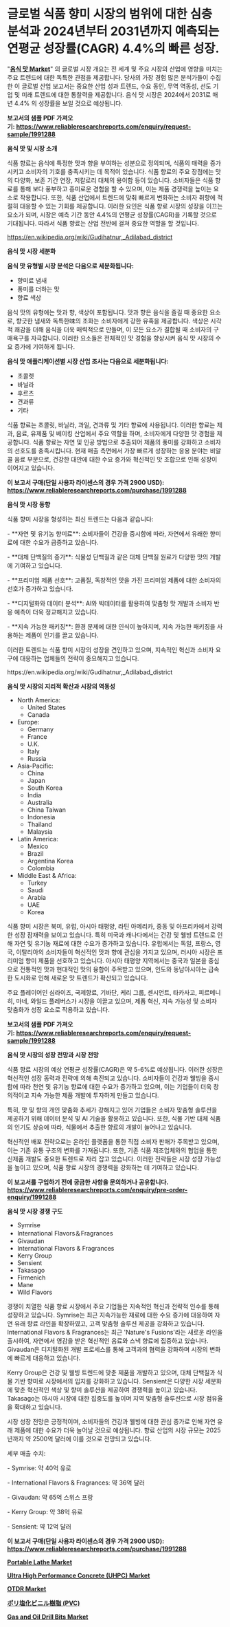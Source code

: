 <p><h1>글로벌 식품 향미 시장의 범위에 대한 심층 분석과 2024년부터 2031년까지 예측되는 연평균 성장률(CAGR) 4.4%의 빠른 성장.</h1></p><p>"<strong><a href="https://www.reliableresearchreports.com/food-flavor-r1991288">음식 맛 Market</a></strong>" 의 글로벌 시장 개요는 전 세계 및 주요 시장의 산업에 영향을 미치는 주요 트렌드에 대한 독특한 관점을 제공합니다. 당사의 가장 경험 많은 분석가들이 수집한 이 글로벌 산업 보고서는 중요한 산업 성과 트렌드, 수요 동인, 무역 역동성, 선도 기업 및 미래 트렌드에 대한 통찰력을 제공합니다. 음식 맛 시장은 2024에서 2031로 매년 4.4% 의 성장률을 보일 것으로 예상됩니다.</p>
<p><strong>보고서의 샘플 PDF 가져오기:&nbsp;<a href="https://www.reliableresearchreports.com/enquiry/request-sample/1991288">https://www.reliableresearchreports.com/enquiry/request-sample/1991288</a></strong></p>
<p><strong>음식 맛 및 시장 소개</strong></p>
<p><p>식품 향료는 음식에 특정한 맛과 향을 부여하는 성분으로 정의되며, 식품의 매력을 증가시키고 소비자의 기호를 충족시키는 데 목적이 있습니다. 식품 향료의 주요 장점에는 맛의 다양화, 보존 기간 연장, 저칼로리 대체의 용이함 등이 있습니다. 소비자들은 식품 향료를 통해 보다 풍부하고 흥미로운 경험을 할 수 있으며, 이는 제품 경쟁력을 높이는 요소로 작용합니다. 또한, 식품 산업에서 트렌드에 맞춰 빠르게 변화하는 소비자 취향에 적절히 대응할 수 있는 기회를 제공합니다. 이러한 요인은 식품 향료 시장의 성장을 이끄는 요소가 되며, 시장은 예측 기간 동안 4.4%의 연평균 성장률(CAGR)을 기록할 것으로 기대됩니다. 따라서 식품 향료는 산업 전반에 걸쳐 중요한 역할을 할 것입니다.</p></p>
<p><a href="https://en.wikipedia.org/wiki/Gudihatnur,_Adilabad_district">https://en.wikipedia.org/wiki/Gudihatnur,_Adilabad_district</a></p>
<p><strong>음식 맛 시장 세분화</strong></p>
<p><strong>음식 맛 유형별 시장 분석은 다음으로 세분화됩니다:</strong></p>
<p><ul><li>향미료 냄새</li><li>풍미를 더하는 맛</li><li>향료 색상</li></ul></p>
<p><p>음식 맛의 유형에는 맛과 향, 색상이 포함됩니다. 맛과 향은 음식을 즐길 때 중요한 요소로, 향긋한 냄새와 독특한味의 조화는 소비자에게 강한 유혹을 제공합니다. 색상은 시각적 쾌감을 더해 음식을 더욱 매력적으로 만들며, 이 모든 요소가 결합될 때 소비자의 구매욕구를 자극합니다. 이러한 요소들은 전체적인 맛 경험을 향상시켜 음식 맛 시장의 수요 증가에 기여하게 됩니다.</p></p>
<p><strong>음식 맛 애플리케이션별 시장 산업 조사는 다음으로 세분화됩니다:</strong></p>
<p><ul><li>초콜렛</li><li>바닐라</li><li>후르츠</li><li>견과류</li><li>기타</li></ul></p>
<p><p>식품 향료는 초콜릿, 바닐라, 과일, 견과류 및 기타 향료에 사용됩니다. 이러한 향료는 제과, 음료, 유제품 및 베이킹 산업에서 주요 역할을 하며, 소비자에게 다양한 맛 경험을 제공합니다. 식품 향료는 자연 및 인공 방법으로 추출되어 제품의 풍미를 강화하고 소비자의 선호도를 충족시킵니다. 현재 매출 측면에서 가장 빠르게 성장하는 응용 분야는 비알콜 음료 부문으로, 건강한 대안에 대한 수요 증가와 혁신적인 맛 조합으로 인해 성장이 이어지고 있습니다.</p></p>
<p><strong>이 보고서 구매(단일 사용자 라이센스의 경우 가격 2900 USD): <a href="https://www.reliableresearchreports.com/purchase/1991288">https://www.reliableresearchreports.com/purchase/1991288</a></strong></p>
<p><strong>음식 맛 시장 동향</strong></p>
<p><p>식품 향미 시장을 형성하는 최신 트렌드는 다음과 같습니다:</p><p>- **자연 및 유기농 향미료**: 소비자들이 건강을 중시함에 따라, 자연에서 유래한 향미료에 대한 수요가 급증하고 있습니다.</p><p>  </p><p>- **대체 단백질의 증가**: 식물성 단백질과 같은 대체 단백질 원료가 다양한 맛의 개발에 기여하고 있습니다.</p><p>- **프리미엄 제품 선호**: 고품질, 독창적인 맛을 가진 프리미엄 제품에 대한 소비자의 선호가 증가하고 있습니다.</p><p>- **디지털화와 데이터 분석**: AI와 빅데이터를 활용하여 맞춤형 맛 개발과 소비자 반응 예측이 더욱 정교해지고 있습니다.</p><p>- **지속 가능한 패키징**: 환경 문제에 대한 인식이 높아지며, 지속 가능한 패키징을 사용하는 제품이 인기를 끌고 있습니다.</p><p>이러한 트렌드는 식품 향미 시장의 성장을 견인하고 있으며, 지속적인 혁신과 소비자 요구에 대응하는 업체들의 전략이 중요해지고 있습니다.</p></p>
<p>https://en.wikipedia.org/wiki/Gudihatnur,_Adilabad_district</p>
<p><strong>음식 맛 시장의 지리적 확산과 시장의 역동성</strong></p>
<p><ul>
    <li>
        North America:
        <ul>
            <li>United States</li>
            <li>Canada</li>
        </ul>
    </li>
    <li>
        Europe:
        <ul>
            <li>Germany</li>
            <li>France</li>
            <li>U.K.</li>
            <li>Italy</li>
            <li>Russia</li>
        </ul>
    </li>
    <li>
        Asia-Pacific:
        <ul>
            <li>China</li>
            <li>Japan</li>
            <li>South Korea</li>
            <li>India</li>
            <li>Australia</li>
            <li>China Taiwan</li>
            <li>Indonesia</li>
            <li>Thailand</li>
            <li>Malaysia</li>
        </ul>
    </li>
    <li>
        Latin America:
        <ul>
            <li>Mexico</li>
            <li>Brazil</li>
            <li>Argentina Korea</li>
            <li>Colombia</li>
        </ul>
    </li>
    <li>
        Middle East & Africa:
        <ul>
            <li>Turkey</li>
            <li>Saudi</li>
            <li>Arabia</li>
            <li>UAE</li>
            <li>Korea</li>
        </ul>
    </li>
    </ul></p>
<p><p>식품 향미 시장은 북미, 유럽, 아시아 태평양, 라틴 아메리카, 중동 및 아프리카에서 강력한 성장 잠재력을 보이고 있습니다. 특히 미국과 캐나다에서는 건강 및 웰빙 트렌드로 인해 자연 및 유기농 재료에 대한 수요가 증가하고 있습니다. 유럽에서는 독일, 프랑스, 영국, 이탈리아의 소비자들이 혁신적인 맛과 향에 관심을 가지고 있으며, 러시아 시장은 프리미엄 향미 제품을 선호하고 있습니다. 아시아 태평양 지역에서는 중국과 일본을 중심으로 전통적인 맛과 현대적인 맛의 융합이 주목받고 있으며, 인도와 동남아시아는 급속한 도시화로 인해 새로운 맛 트렌드가 확산되고 있습니다.</p><p>주요 플레이어인 심라이즈, 국제향료, 기바단, 케리 그룹, 센시언트, 타카사고, 피르메니히, 마네, 와일드 플레버스가 시장을 이끌고 있으며, 제품 혁신, 지속 가능성 및 소비자 맞춤화가 성장 요소로 작용하고 있습니다.</p></p>
<p><strong>보고서의 샘플 PDF 가져오기:&nbsp;<a href="https://www.reliableresearchreports.com/enquiry/request-sample/1991288">https://www.reliableresearchreports.com/enquiry/request-sample/1991288</a></strong></p>
<p><strong>음식 맛 시장의 성장 전망과 시장 전망</strong></p>
<p><p>식품 향료 시장의 예상 연평균 성장률(CAGR)은 약 5-6%로 예상됩니다. 이러한 성장은 혁신적인 성장 동력과 전략에 의해 촉진되고 있습니다. 소비자들이 건강과 웰빙을 중시함에 따라 천연 및 유기농 향료에 대한 수요가 증가하고 있으며, 이는 기업들이 더욱 창의적이고 지속 가능한 제품 개발에 투자하게 만들고 있습니다.</p><p>특히, 맛 및 향의 개인 맞춤화 추세가 강해지고 있어 기업들은 소비자 맞춤형 솔루션을 제공하기 위해 데이터 분석 및 AI 기술을 활용하고 있습니다. 또한, 식물 기반 대체 식품의 인기도 상승에 따라, 식물에서 추출한 향료의 개발이 늘어나고 있습니다. </p><p>혁신적인 배포 전략으로는 온라인 플랫폼을 통한 직접 소비자 판매가 주목받고 있으며, 이는 기존 유통 구조의 변화를 가져옵니다. 또한, 기존 식품 제조업체와의 협업을 통한 신제품 개발도 중요한 트렌드로 자리 잡고 있습니다. 이러한 전략들은 시장 성장 가능성을 높이고 있으며, 식품 향료 시장의 경쟁력을 강화하는 데 기여하고 있습니다.</p></p>
<p><strong>이 보고서를 구입하기 전에 궁금한 사항을 문의하거나 공유합니다. <a href="https://www.reliableresearchreports.com/enquiry/pre-order-enquiry/1991288">https://www.reliableresearchreports.com/enquiry/pre-order-enquiry/1991288</a></strong></p>
<p><strong>음식 맛 시장 경쟁 구도</strong></p>
<p><ul><li>Symrise</li><li>International Flavors＆Fragrances</li><li>Givaudan</li><li>International Flavors & Fragrances</li><li>Kerry Group</li><li>Sensient</li><li>Takasago</li><li>Firmenich</li><li>Mane</li><li>Wild Flavors</li></ul></p>
<p><p>경쟁이 치열한 식품 향료 시장에서 주요 기업들은 지속적인 혁신과 전략적 인수를 통해 성장하고 있습니다. Symrise는 최근 지속가능한 재료에 대한 수요 증가에 대응하여 자연 유래 향료 라인을 확장하였고, 고객 맞춤형 솔루션 제공을 강화하고 있습니다. International Flavors & Fragrances는 최근 'Nature's Fusions'라는 새로운 라인을 출시하여, 자연에서 영감을 받은 혁신적인 음료와 스낵 향료에 집중하고 있습니다. Givaudan은 디지털화된 개발 프로세스를 통해 고객과의 협력을 강화하며 시장의 변화에 빠르게 대응하고 있습니다.</p><p>Kerry Group은 건강 및 웰빙 트렌드에 맞춘 제품을 개발하고 있으며, 대체 단백질과 식물 기반 향미료 시장에서의 입지를 강화하고 있습니다. Sensient은 다양한 시장 세분화에 맞춘 혁신적인 색상 및 향미 솔루션을 제공하여 경쟁력을 높이고 있습니다. Takasago는 아시아 시장에 대한 집중도를 높이며 지역 맞춤형 솔루션으로 시장 점유율을 확대하고 있습니다.</p><p>시장 성장 전망은 긍정적이며, 소비자들의 건강과 웰빙에 대한 관심 증가로 인해 자연 유래 제품에 대한 수요가 더욱 늘어날 것으로 예상됩니다. 향료 산업의 시장 규모는 2025년까지 약 2500억 달러에 이를 것으로 전망되고 있습니다.</p><p>세부 매출 수치:</p><p>- Symrise: 약 40억 유로</p><p>- International Flavors & Fragrances: 약 36억 달러</p><p>- Givaudan: 약 65억 스위스 프랑</p><p>- Kerry Group: 약 38억 유로</p><p>- Sensient: 약 12억 달러</p></p>
<p><strong>이 보고서 구매(단일 사용자 라이센스의 경우 가격 2900 USD): <a href="https://www.reliableresearchreports.com/purchase/1991288">https://www.reliableresearchreports.com/purchase/1991288</a></strong></p>
<p><strong><p><a href="https://www.linkedin.com/pulse/insights-portable-lathe-market-share-competitive-landscape-period-uwyxf?trackingId=rvAU8H25Rmm0upoKDTvtFg%3D%3D">Portable Lathe Market</a></p><p><a href="https://github.com/NasrinKhan99/Market-Research-Report-List-1/blob/main/ultra-high-performance-concrete-uhpc-market.md">Ultra High Performance Concrete (UHPC) Market</a></p><p><a href="https://www.linkedin.com/pulse/global-otdr-market-size-expected-experience-cagr-143-through-rjpvf?trackingId=aSfUh9yoSDuj%2Bn2ygNIM2A%3D%3D">OTDR Market</a></p><p><a href="https://medium.com/@adfwe254/polyvinyl-chloride-resins-pvc-market-%E3%81%AE%E3%82%B0%E3%83%AD%E3%83%BC%E3%83%90%E3%83%AB%E5%B8%82%E5%A0%B4%E6%A6%82%E8%A6%81%E3%81%AF-%E4%B8%96%E7%95%8C%E3%81%8A%E3%82%88%E3%81%B3%E4%B8%BB%E8%A6%81%E5%B8%82%E5%A0%B4%E3%81%AB%E3%81%8A%E3%81%91%E3%82%8B%E6%A5%AD%E7%95%8C%E3%81%AB%E5%BD%B1%E9%9F%BF%E3%82%92%E4%B8%8E%E3%81%88%E3%82%8B%E4%B8%BB%E8%A6%81%E3%81%AA%E3%83%88%E3%83%AC%E3%83%B3%E3%83%89%E3%81%AB%E3%81%A4%E3%81%84%E3%81%A6-%E7%8B%AC%E8%87%AA%E3%81%AE%E8%A6%96%E7%82%B9%E3%82%92%E6%8F%90%E4%BE%9B%E3%81%97%E3%81%BE%E3%81%99-258edaf340e4">ポリ塩化ビニル樹脂 (PVC)</a></p><p><a href="https://github.com/RoseBoyd475/Market-Research-Report-List-1/blob/main/gas-and-oil-drill-bits-market.md">Gas and Oil Drill Bits Market</a></p></strong></p>
<p></p>